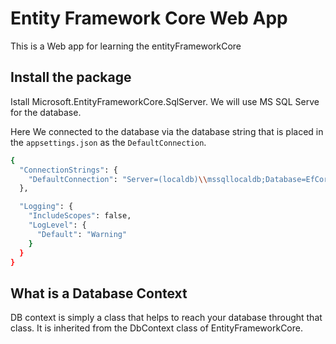 # Entity Framework Core Web App
This is a Web app for learning the entityFrameworkCore

## Install the package
Istall Microsoft.EntityFrameworkCore.SqlServer. We will use MS SQL Serve for the database.

Here We connected to the database via the database string that is placed in the `appsettings.json` as the `DefaultConnection`.
```sh
{
  "ConnectionStrings": {
    "DefaultConnection": "Server=(localdb)\\mssqllocaldb;Database=EfCoreWebApp;Trusted_Connection=True;MultipleActiveResultSets=True"
  },

  "Logging": {
    "IncludeScopes": false,
    "LogLevel": {
      "Default": "Warning"
    }
  }
}
```

## What is a Database Context
DB context is simply a class that helps to reach your database throught that class.
It is inherited from the DbContext class of EntityFrameworkCore.